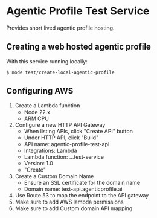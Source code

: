 # Agentic Profile Test Service

Provides short lived agentic profile hosting.

## Creating a web hosted agentic profile

With this service running locally:

	$ node test/create-local-agentic-profile

## Configuring AWS

1. Create a Lambda function
	- Node 22.x
	- ARM CPU
2. Configure a new HTTP API Gateway 
	- When listing APIs, click "Create API" button
	- Under HTTP API, click "Build"
	- API name: agentic-profile-test-api
	- Integrations: Lambda
	- Lambda function: ...test-service
	- Version: 1.0
	- "Create"
3. Create a Custom Domain Name
	- Ensure an SSL certificate for the domain name
	- Domain name: test-api.agenticprofile.ai
4. Use Route 53 to map the endpoint to the API gateway
5. Make sure to add AWS lambda permissions
6. Make sure to add Custom domain API mapping